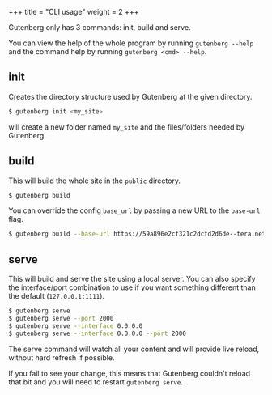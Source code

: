 +++
title = "CLI usage"
weight = 2
+++

Gutenberg only has 3 commands: init, build and serve.

You can view the help of the whole program by running `gutenberg --help` and
the command help by running `gutenberg <cmd> --help`.

## init

Creates the directory structure used by Gutenberg at the given directory.

```bash
$ gutenberg init <my_site>
```

will create a new folder named `my_site` and the files/folders needed by
Gutenberg.

## build

This will build the whole site in the `public` directory.

```bash
$ gutenberg build
```

You can override the config `base_url` by passing a new URL to the `base-url` flag.

```bash
$ gutenberg build --base-url https://59a896e2cf321c2dcfd2d6de--tera.netlify.com/
```

## serve

This will build and serve the site using a local server. You can also specify
the interface/port combination to use if you want something different than the default (`127.0.0.1:1111`).

```bash
$ gutenberg serve
$ gutenberg serve --port 2000
$ gutenberg serve --interface 0.0.0.0 
$ gutenberg serve --interface 0.0.0.0 --port 2000
```

The serve command will watch all your content and will provide live reload, without
hard refresh if possible.

If you fail to see your change, this means that Gutenberg couldn't reload that bit and you will
need to restart `gutenberg serve`.
